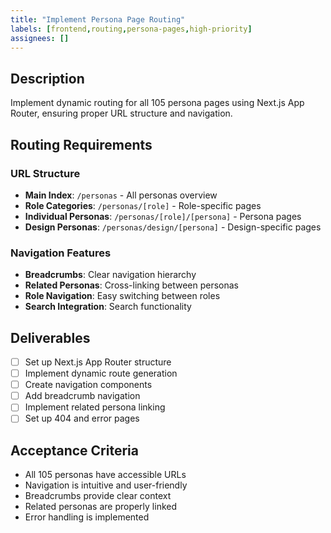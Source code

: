 ```yaml
---
title: "Implement Persona Page Routing"
labels: [frontend,routing,persona-pages,high-priority]
assignees: []
---
```



## Description
Implement dynamic routing for all 105 persona pages using Next.js App Router, ensuring proper URL structure and navigation.

## Routing Requirements

### URL Structure
- **Main Index**: `/personas` - All personas overview
- **Role Categories**: `/personas/[role]` - Role-specific pages
- **Individual Personas**: `/personas/[role]/[persona]` - Persona pages
- **Design Personas**: `/personas/design/[persona]` - Design-specific pages

### Navigation Features
- **Breadcrumbs**: Clear navigation hierarchy
- **Related Personas**: Cross-linking between personas
- **Role Navigation**: Easy switching between roles
- **Search Integration**: Search functionality

## Deliverables
- [ ] Set up Next.js App Router structure
- [ ] Implement dynamic route generation
- [ ] Create navigation components
- [ ] Add breadcrumb navigation
- [ ] Implement related persona linking
- [ ] Set up 404 and error pages

## Acceptance Criteria
- All 105 personas have accessible URLs
- Navigation is intuitive and user-friendly
- Breadcrumbs provide clear context
- Related personas are properly linked
- Error handling is implemented


